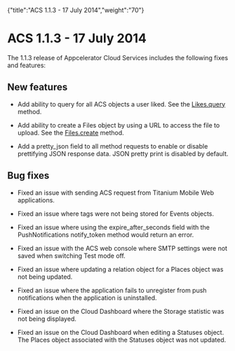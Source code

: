{"title":"ACS 1.1.3 - 17 July 2014","weight":"70"} 

# ACS 1.1.3 - 17 July 2014

The 1.1.3 release of Appcelerator Cloud Services includes the following fixes and features:

## New features

*   Add ability to query for all ACS objects a user liked. See the [Likes.query](/arrowdb/latest/#!/api/Likes-method-query) method.
    
*   Add ability to create a Files object by using a URL to access the file to upload. See the [Files.create](/arrowdb/latest/#!/api/Files-method-create) method.
    
*   Add a pretty\_json field to all method requests to enable or disable prettifying JSON response data. JSON pretty print is disabled by default.
    

## Bug fixes

*   Fixed an issue with sending ACS request from Titanium Mobile Web applications.
    
*   Fixed an issue where tags were not being stored for Events objects.
    
*   Fixed an issue where using the expire\_after\_seconds field with the PushNotifications notify\_token method would return an error.
    
*   Fixed an issue with the ACS web console where SMTP settings were not saved when switching Test mode off.
    
*   Fixed an issue where updating a relation object for a Places object was not being updated.
    
*   Fixed an issue where the application fails to unregister from push notifications when the application is uninstalled.
    
*   Fixed an issue on the Cloud Dashboard where the Storage statistic was not being displayed.
    
*   Fixed an issue on the Cloud Dashboard when editing a Statuses object. The Places object associated with the Statuses object was not updated.